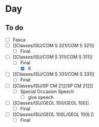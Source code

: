 

# Day 

## To do
- [ ] Fasca
- [ ] [[Classes/ISU/COM S 321/COM S 321]]
	- [ ] Final
- [ ] [[Classes/ISU/COM S 311/COM S 311]]
	- [ ] Final
		- [x] 8
- [ ] [[Classes/ISU/COM S 331/COM S 331]]
	- [ ] Final
- [ ] [[Classes/ISU/SP CM 212/SP CM 212]]
	- [ ] Special Occasion Speech
		- [ ]  give speech 
- [ ]  [[Classes/ISU/GEOL 100/GEOL 100]]
	- [ ]  Final
- [ ]  [[Classes/ISU/GEOL 100L/GEOL 100L]]
	- [ ]  Final